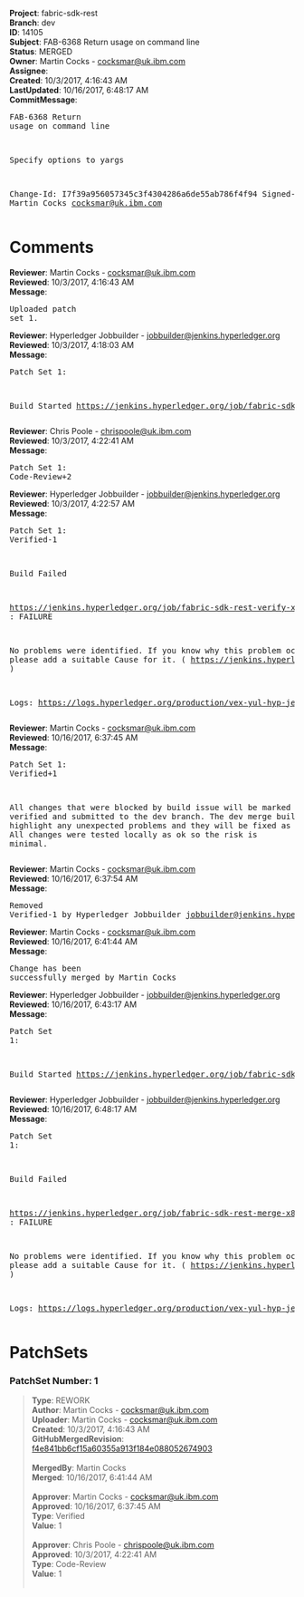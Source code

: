 <strong>Project</strong>: fabric-sdk-rest<br><strong>Branch</strong>: dev<br><strong>ID</strong>: 14105<br><strong>Subject</strong>: FAB-6368 Return usage on command line<br><strong>Status</strong>: MERGED<br><strong>Owner</strong>: Martin Cocks - cocksmar@uk.ibm.com<br><strong>Assignee</strong>:<br><strong>Created</strong>: 10/3/2017, 4:16:43 AM<br><strong>LastUpdated</strong>: 10/16/2017, 6:48:17 AM<br><strong>CommitMessage</strong>:<br><pre>FAB-6368 Return usage on command line

Specify options to yargs

Change-Id: I7f39a956057345c3f4304286a6de55ab786f4f94
Signed-off-by: Martin Cocks <cocksmar@uk.ibm.com>
</pre><h1>Comments</h1><strong>Reviewer</strong>: Martin Cocks - cocksmar@uk.ibm.com<br><strong>Reviewed</strong>: 10/3/2017, 4:16:43 AM<br><strong>Message</strong>: <pre>Uploaded patch set 1.</pre><strong>Reviewer</strong>: Hyperledger Jobbuilder - jobbuilder@jenkins.hyperledger.org<br><strong>Reviewed</strong>: 10/3/2017, 4:18:03 AM<br><strong>Message</strong>: <pre>Patch Set 1:

Build Started https://jenkins.hyperledger.org/job/fabric-sdk-rest-verify-x86_64/39/</pre><strong>Reviewer</strong>: Chris Poole - chrispoole@uk.ibm.com<br><strong>Reviewed</strong>: 10/3/2017, 4:22:41 AM<br><strong>Message</strong>: <pre>Patch Set 1: Code-Review+2</pre><strong>Reviewer</strong>: Hyperledger Jobbuilder - jobbuilder@jenkins.hyperledger.org<br><strong>Reviewed</strong>: 10/3/2017, 4:22:57 AM<br><strong>Message</strong>: <pre>Patch Set 1: Verified-1

Build Failed 

https://jenkins.hyperledger.org/job/fabric-sdk-rest-verify-x86_64/39/ : FAILURE

No problems were identified. If you know why this problem occurred, please add a suitable Cause for it. ( https://jenkins.hyperledger.org/job/fabric-sdk-rest-verify-x86_64/39/ )

Logs: https://logs.hyperledger.org/production/vex-yul-hyp-jenkins-1/fabric-sdk-rest-verify-x86_64/39</pre><strong>Reviewer</strong>: Martin Cocks - cocksmar@uk.ibm.com<br><strong>Reviewed</strong>: 10/16/2017, 6:37:45 AM<br><strong>Message</strong>: <pre>Patch Set 1: Verified+1

All changes that were blocked by build issue will be marked as verified and submitted to the dev branch. The dev merge build will highlight any unexpected problems and they will be fixed as priority. All changes were tested locally as ok so the risk is minimal.</pre><strong>Reviewer</strong>: Martin Cocks - cocksmar@uk.ibm.com<br><strong>Reviewed</strong>: 10/16/2017, 6:37:54 AM<br><strong>Message</strong>: <pre>Removed Verified-1 by Hyperledger Jobbuilder <jobbuilder@jenkins.hyperledger.org>
</pre><strong>Reviewer</strong>: Martin Cocks - cocksmar@uk.ibm.com<br><strong>Reviewed</strong>: 10/16/2017, 6:41:44 AM<br><strong>Message</strong>: <pre>Change has been successfully merged by Martin Cocks</pre><strong>Reviewer</strong>: Hyperledger Jobbuilder - jobbuilder@jenkins.hyperledger.org<br><strong>Reviewed</strong>: 10/16/2017, 6:43:17 AM<br><strong>Message</strong>: <pre>Patch Set 1:

Build Started https://jenkins.hyperledger.org/job/fabric-sdk-rest-merge-x86_64/28/</pre><strong>Reviewer</strong>: Hyperledger Jobbuilder - jobbuilder@jenkins.hyperledger.org<br><strong>Reviewed</strong>: 10/16/2017, 6:48:17 AM<br><strong>Message</strong>: <pre>Patch Set 1:

Build Failed 

https://jenkins.hyperledger.org/job/fabric-sdk-rest-merge-x86_64/28/ : FAILURE

No problems were identified. If you know why this problem occurred, please add a suitable Cause for it. ( https://jenkins.hyperledger.org/job/fabric-sdk-rest-merge-x86_64/28/ )

Logs: https://logs.hyperledger.org/production/vex-yul-hyp-jenkins-1/fabric-sdk-rest-merge-x86_64/28</pre><h1>PatchSets</h1><h3>PatchSet Number: 1</h3><blockquote><strong>Type</strong>: REWORK<br><strong>Author</strong>: Martin Cocks - cocksmar@uk.ibm.com<br><strong>Uploader</strong>: Martin Cocks - cocksmar@uk.ibm.com<br><strong>Created</strong>: 10/3/2017, 4:16:43 AM<br><strong>GitHubMergedRevision</strong>: [f4e841bb6cf15a60355a913f184e088052674903](https://github.com/hyperledger-gerrit-archive/fabric-sdk-rest/commit/f4e841bb6cf15a60355a913f184e088052674903)<br><br><strong>MergedBy</strong>: Martin Cocks<br><strong>Merged</strong>: 10/16/2017, 6:41:44 AM<br><br><strong>Approver</strong>: Martin Cocks - cocksmar@uk.ibm.com<br><strong>Approved</strong>: 10/16/2017, 6:37:45 AM<br><strong>Type</strong>: Verified<br><strong>Value</strong>: 1<br><br><strong>Approver</strong>: Chris Poole - chrispoole@uk.ibm.com<br><strong>Approved</strong>: 10/3/2017, 4:22:41 AM<br><strong>Type</strong>: Code-Review<br><strong>Value</strong>: 1<br><br></blockquote>